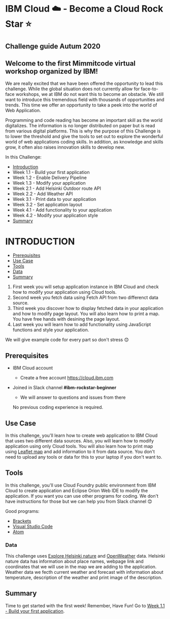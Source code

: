 # IBM Cloud :cloud: -  Become a Cloud Rock Star :star:

## Challenge guide Autum 2020

## Welcome to the first Mimmitcode virtual workshop organized by IBM!

We are really excited that we have been offered the opportunity to lead this challenge. While the global situation does not currently allow for face-to-face workshops, we at IBM do not want this to become an obstacle. We still want to introduce this tremendous field with thousands of opportunities and trends. This time we offer an opportunity to take a peek into the world of Web Application.

Programming and code reading has become an important skill as the world digitalizes. The information is no longer distributed on paper but is read from various digital platforms. This is why the purpose of this Challenge is to lower the threshold and give the tools to set out to explore the wonderful world of web applications coding skills. In addition, as knowledge and skills grow, it often also raises innovation skills to develop new.

In this Challenge:
  - [Introduction](#introduction)
  - Week 1.1 - Build your first application
  - Week 1.2 - Enable Delivery Pipeline
  - Week 1.3 - Modify your application
  - Week 2.1 - Add Helsinki Outdoor route API
  - Week 2.2 - Add Weather API
  - Week 3.1 - Print data to your application
  - Week 3.2 - Set application layout
  - Week 4.1 - Add functionality to your application
  - Week 4.2 - Modify your application style
  - [Summary](#summary)


# INTRODUCTION

 - [Prerequisites](#prerequisites)
 - [Use Case](#use-case)
 - [Tools](#tools)
 - [Data](#data)
 - [Summary](#summary)
 
 1. First week you will setup application instance in IBM Cloud and check how to modify your application using Cloud tools.
 2. Second week you fetch data using Fetch API from two differenct data source.
 3. Third week you discover how to display fetched data in your application and how to modify page layout. You will also learn how to print a map. You have free hands with desining the page layout.
 4. Last week you will learn how to add functionality using JavaScript functions and style your application.
 
 We will give example code for every part so don't stress :blush:
 

## Prerequisites
- IBM Cloud account
  - Create a free account https://cloud.ibm.com
  
- Joined in Slack channel **#ibm-rockstar-beginner**
    - We will answer to questions and issues from there
  
  No previous coding experience is required. 
  

## Use Case

In this challenge, you'll learn how to create web application to IBM Cloud that uses two different data sources. Also, you will learn how to modify application using only Cloud tools. You will also learn how to print map using [Leaflet map](https://leafletjs.com) and add information to it from data source. You don't need to upload any tools or data for this to your laptop if you don't want to.


## Tools 

In this challenge, you'll use Cloud Foundry public environment from IBM Cloud to create application and Eclipse Orion Web IDE to modify the application. If you want you can use other programs for coding. We don't have instructions for those but we can help you from Slack channel :blush:

Good programs:
- [Brackets](http://brackets.io)
- [Visual Studio Code](https://code.visualstudio.com)
- [Atom](https://atom.io)


### Data

This challenge uses [Explore Helsinki nature](https://citynature.eu/en/helsinki/) and [OpenWeather](https://openweathermap.org/api) data. Helsinki nature data has information about place names, webpage link and coordinates that we will use in the map we are adding to the application. Weather data we fecth current weather and forecast with information about temperature, description of the weather and print image of the description.


## Summary

Time to get started with the first week! Remember, Have Fun!
Go to [Week 1.1 - Build your first application]().
